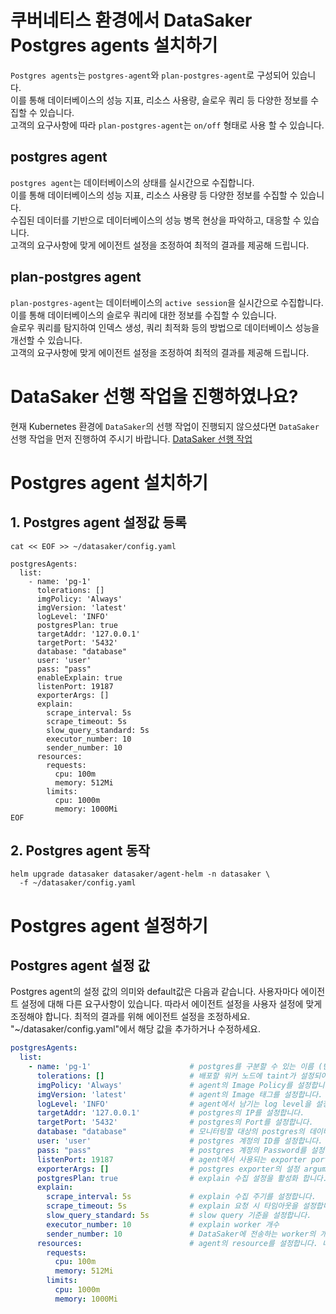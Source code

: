 # 쿠버네티스 환경에서 DataSaker Postgres agents 설치하기
`Postgres agents`는 `postgres-agent`와 `plan-postgres-agent`로 구성되어 있습니다.\
이를 통해 데이터베이스의 성능 지표, 리소스 사용량, 슬로우 쿼리 등 다양한 정보를 수집할 수 있습니다.\
고객의 요구사항에 따라 `plan-postgres-agent`는 `on/off` 형태로 사용 할 수 있습니다.

## postgres agent
`postgres agent`는 데이터베이스의 상태를 실시간으로 수집합니다.\
이를 통해 데이터베이스의 성능 지표, 리소스 사용량 등 다양한 정보를 수집할 수 있습니다.\
수집된 데이터를 기반으로 데이터베이스의 성능 병목 현상을 파악하고, 대응할 수 있습니다.\
고객의 요구사항에 맞게 에이전트 설정을 조정하여 최적의 결과를 제공해 드립니다.

## plan-postgres agent
`plan-postgres-agent`는 데이터베이스의 `active session`을 실시간으로 수집합니다.\
이를 통해 데이터베이스의 슬로우 쿼리에 대한 정보를 수집할 수 있습니다.\
슬로우 쿼리를 탐지하여 인덱스 생성, 쿼리 최적화 등의 방법으로 데이터베이스 성능을 개선할 수 있습니다.\
고객의 요구사항에 맞게 에이전트 설정을 조정하여 최적의 결과를 제공해 드립니다.

# DataSaker 선행 작업을 진행하였나요?
현재 Kubernetes 환경에 `DataSaker`의 선행 작업이 진행되지 않으셨다면 `DataSaker` 선행 작업을 먼저 진행하여 주시기 바랍니다. [DataSaker 선행 작업](${MANUAL_KUBERNETES_KR})

# Postgres agent 설치하기
## 1. Postgres agent 설정값 등록
```shell
cat << EOF >> ~/datasaker/config.yaml

postgresAgents:
  list:
    - name: 'pg-1'
      tolerations: []
      imgPolicy: 'Always'
      imgVersion: 'latest'
      logLevel: 'INFO'
      postgresPlan: true
      targetAddr: '127.0.0.1'
      targetPort: '5432'
      database: "database"
      user: 'user'
      pass: "pass"
      enableExplain: true
      listenPort: 19187
      exporterArgs: []
      explain:
        scrape_interval: 5s
        scrape_timeout: 5s
        slow_query_standard: 5s
        executor_number: 10
        sender_number: 10
      resources:
        requests:
          cpu: 100m
          memory: 512Mi
        limits:
          cpu: 1000m
          memory: 1000Mi
EOF
```

## 2. Postgres agent 동작
```shell
helm upgrade datasaker datasaker/agent-helm -n datasaker \
  -f ~/datasaker/config.yaml
```

# Postgres agent 설정하기

## Postgres agent 설정 값
Postgres agent의 설정 값의 의미와 default값은 다음과 같습니다. 사용자마다 에이전트 설정에 대해 다른 요구사항이 있습니다. 따라서 에이전트 설정을 사용자 설정에 맞게 조정해야 합니다. 최적의 결과를 위해 에이전트 설정을 조정하세요.
"~/datasaker/config.yaml"에서 해당 값을 추가하거나 수정하세요.
```yaml
postgresAgents:
  list:
    - name: 'pg-1'                      # postgres를 구분할 수 있는 이름 (반드시 사용자가 명시해야 합니다.)
      tolerations: []                   # 배포할 워커 노드에 taint가 설정되어 있을 경우 taint를 추가합니다.
      imgPolicy: 'Always'               # agent의 Image Policy를 설정합니다.
      imgVersion: 'latest'              # agent의 Image 태그를 설정합니다.
      logLevel: 'INFO'                  # agent에서 남기는 log level을 설정합니다. (debug > info > warn > error > panic > fatal)
      targetAddr: '127.0.0.1'           # postgres의 IP를 설정합니다.
      targetPort: '5432'                # postgres의 Port를 설정합니다.
      database: "database"              # 모니터링할 대상의 postgres의 데이터베이스를 설정합니다.
      user: 'user'                      # postgres 계정의 ID를 설정합니다.
      pass: "pass"                      # postgres 계정의 Password를 설정합니다.
      listenPort: 19187                 # agent에서 사용되는 exporter port를 설정합니다.
      exporterArgs: []                  # postgres exporter의 설정 arguments를 입력합니다.
      postgresPlan: true                # explain 수집 설정을 활성화 합니다.
      explain: 
        scrape_interval: 5s             # explain 수집 주기를 설정합니다.
        scrape_timeout: 5s              # explain 요청 시 타임아웃을 설정합니다.
        slow_query_standard: 5s         # slow query 기준을 설정합니다.
        executor_number: 10             # explain worker 개수
        sender_number: 10               # DataSaker에 전송하는 worker의 개수 
      resources:                        # agent의 resource를 설정합니다. 너무 작게할 경우 정상동작을 못할 수 있습니다.
        requests:
          cpu: 100m
          memory: 512Mi
        limits:
          cpu: 1000m
          memory: 1000Mi
```
